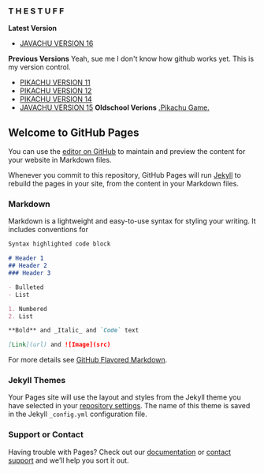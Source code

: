 ### T H E S T U F F ###



**Latest Version**
- <a href="Pikachu16.html">JAVACHU VERSION 16</A>


**Previous Versions**
Yeah, sue me I don't know how github works yet. This is my version control.

- <a href="Pikachu11.html">PIKACHU VERSION 11</A>
- <a href="Pikachu12.html">PIKACHU VERSION 12</A>
- <a href="Pikachu14.html">PIKACHU VERSION 14</A>
- <a href="Pikachu15.html">JAVACHU VERSION 15</A>
**Oldschool Verions**
<a href="https://www.java-scripts.net/javascripts/Pikachu.phtml">.Pikachu Game.</a>







## Welcome to GitHub Pages

You can use the [editor on GitHub](https://github.com/1nViv0/Javascript_Pikachu_2020/edit/gh-pages/index.md) to maintain and preview the content for your website in Markdown files.

Whenever you commit to this repository, GitHub Pages will run [Jekyll](https://jekyllrb.com/) to rebuild the pages in your site, from the content in your Markdown files.

### Markdown

Markdown is a lightweight and easy-to-use syntax for styling your writing. It includes conventions for

```markdown
Syntax highlighted code block

# Header 1
## Header 2
### Header 3

- Bulleted
- List

1. Numbered
2. List

**Bold** and _Italic_ and `Code` text

[Link](url) and ![Image](src)
```

For more details see [GitHub Flavored Markdown](https://guides.github.com/features/mastering-markdown/).

### Jekyll Themes

Your Pages site will use the layout and styles from the Jekyll theme you have selected in your [repository settings](https://github.com/1nViv0/Javascript_Pikachu_2020/settings). The name of this theme is saved in the Jekyll `_config.yml` configuration file.

### Support or Contact

Having trouble with Pages? Check out our [documentation](https://docs.github.com/categories/github-pages-basics/) or [contact support](https://github.com/contact) and we’ll help you sort it out.



